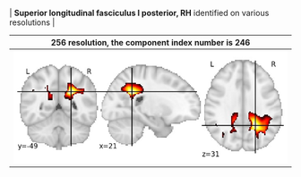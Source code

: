 


| **Superior longitudinal fasciculus I posterior, RH** identified on various resolutions |

| 256 resolution, the component index number is 246|  
|:---:|  
| ![Component 256](../256/final/246.jpg "From component 256: Superior longitudinal fasciculus I posterior, RH") |